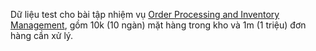 Dữ liệu test cho bài tập nhiệm vụ [Order Processing and Inventory Management](https://goclaptrinh.io/cms/quests/order-processing-and-inventory-management/), gồm 10k (10 ngàn) mặt hàng trong kho và 1m (1 triệu) đơn hàng cần xử lý.
